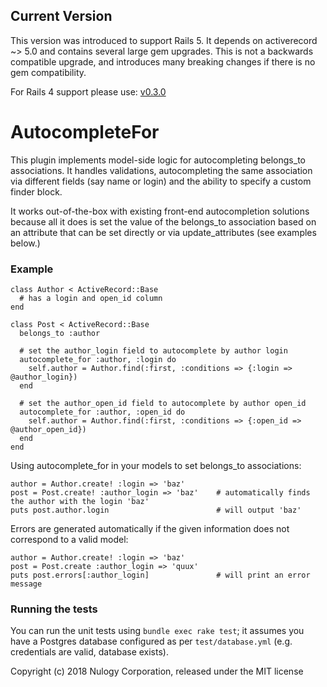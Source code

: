 ## Current Version
This version was introduced to support Rails 5. It depends on activerecord ~> 5.0 and contains several large gem upgrades.
This is not a backwards compatible upgrade, and introduces many breaking changes if there is no gem compatibility.

For Rails 4 support please use: [v0.3.0](https://github.com/nulogy/autocomplete_for/tree/v0.3.0)

AutocompleteFor
===============

This plugin implements model-side logic for autocompleting belongs_to associations.  It handles validations, autocompleting the same association via different fields (say name or login) and the ability to specify a custom finder block.

It works out-of-the-box with existing front-end autocompletion solutions because all it does is set the value of the belongs_to association based on an attribute that can be set directly or via update_attributes (see examples below.)

### Example

    class Author < ActiveRecord::Base
      # has a login and open_id column
    end

    class Post < ActiveRecord::Base
      belongs_to :author

      # set the author_login field to autocomplete by author login
      autocomplete_for :author, :login do
        self.author = Author.find(:first, :conditions => {:login => @author_login})
      end

      # set the author_open_id field to autocomplete by author open_id
      autocomplete_for :author, :open_id do
        self.author = Author.find(:first, :conditions => {:open_id => @author_open_id})
      end
    end

Using autocomplete_for in your models to set belongs_to associations:

    author = Author.create! :login => 'baz'
    post = Post.create! :author_login => 'baz'    # automatically finds the author with the login 'baz'
    puts post.author.login                        # will output 'baz'

Errors are generated automatically if the given information does not correspond to a valid model:

    author = Author.create! :login => 'baz'
    post = Post.create :author_login => 'quux'
    puts post.errors[:author_login]               # will print an error message

### Running the tests
You can run the unit tests using `bundle exec rake test`; it assumes you have a Postgres database
configured as per `test/database.yml` (e.g. credentials are valid, database exists).

Copyright (c) 2018 Nulogy Corporation, released under the MIT license
